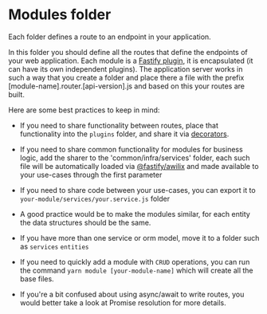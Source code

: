 # Modules folder

Each folder defines a route to an endpoint in your application.

In this folder you should define all the routes that define the endpoints
of your web application.
Each module is a [Fastify
plugin](https://www.fastify.io/docs/latest/Plugins/), it is
encapsulated (it can have its own independent plugins).
The application server works in such a way that you create a folder and place there a file with the prefix [module-name].router.[api-version].js and based on this your routes are built.

Here are some best practices to keep in mind:

- If you need to share functionality between routes, place that
  functionality into the `plugins` folder, and share it via
  [decorators](https://www.fastify.io/docs/latest/Decorators/).

- If you need to share common functionality for modules for business logic, add the sharer to the 'common/infra/services' folder, each such file will be automatically loaded via  [@fastify/awilix](https://github.com/fastify/fastify-awilix) and made available to your use-cases through the first parameter

- If you need to share code between your use-cases, you can export it to `your-module/services/your.service.js`
  folder

- A good practice would be to make the modules similar, for each entity the data structures should be the same.

- If you have more than one service or orm model, move it to a folder such as `services` `entities`

- If you need to quickly add a module with `CRUD` operations, you can run the command `yarn module [your-module-name]` which will create all the base files.

- If you're a bit confused about using async/await to write routes, you would better take a look at Promise resolution for more details.
